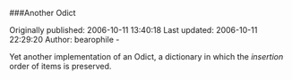 ###Another Odict

Originally published: 2006-10-11 13:40:18
Last updated: 2006-10-11 22:29:20
Author: bearophile -

Yet another implementation of an Odict, a dictionary in which the *insertion* order of items is preserved.
